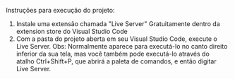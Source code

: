 Instruções para execução do projeto:

1. Instale uma extensão chamada "Live Server" Gratuitamente dentro da extension store do Visual Studio Code
2. Com a pasta do projeto aberta em seu Visual Studio Code, execute o Live Server. Obs: Normalmente aparece para executá-lo no canto direito inferior da sua tela, mas você também pode executá-lo através do atalho Ctrl+Shift+P, que abrirá a paleta de comandos, e então digitar Live Server.

